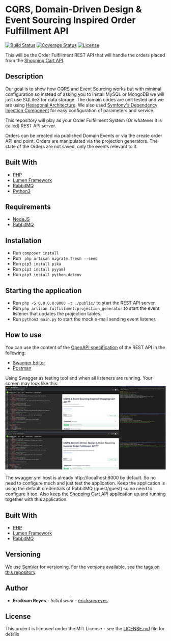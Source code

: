 # CQRS, Domain-Driven Design &amp; Event Sourcing Inspired Order Fulfillment API

[![Build Status](https://img.shields.io/travis/ericksonreyes/cqrs-order-fulfillment-api.svg)](https://travis-ci.org/ericksonreyes/cqrs-order-fulfillment-api)
[![Coverage Status](https://coveralls.io/repos/github/ericksonreyes/cqrs-order-fulfillment-api/badge.svg?branch=master)](https://coveralls.io/github/ericksonreyes/cqrs-order-fulfillment-api?branch=master)
[![License](https://img.shields.io/github/license/ericksonreyes/cqrs-order-fulfillment-api.svg)](LICENSE.MD)

This will be the Order Fulfillment REST API that will handle the orders placed from the [Shopping Cart API](https://github.com/ericksonreyes/cqrs-shopping-cart-api).

## Description
Our goal is to show how CQRS and Event Sourcing works but with minimal configuration so instead of asking you
to install MySQL or MongoDB we will just use SQLite3 for data storage. The domain codes are unit tested and we are using 
[Hexagonal Architecture](https://fideloper.com/hexagonal-architecture). We also used [Symfony's Dependency Injection Component](https://symfony.com/doc/current/components/dependency_injection.html)
for easy configuration of parameters and service. 
 
This repository will play as your Order Fulfillment System (Or whatever it is called) REST API server.

Orders can be created via published Domain Events or via the create order API end point. Orders are manipulated via the 
projection generators. The state of the Orders are not saved, only the events relevant to it.


## Built With

* [PHP](https://www.php.net/)
* [Lumen Framework](https://lumen.laravel.com/)
* [RabbitMQ](https://www.rabbitmq.com/)
* [Python3](https://www.python.org/download/releases/3.0/)

## Requirements
* [NodeJS](https://nodejs.org/)
* [RabbitMQ](https://www.rabbitmq.com/)

## Installation
* Run ```composer install```
* Run ``` php artisan migrate:fresh --seed```
* Run ```pip3 install pika```
* Run ```pip3 install pyyaml```
* Run ```pip3 install python-dotenv``` 

## Starting the application
* Run ```php -S 0.0.0.0:8000 -t ./public/``` to start the REST API server.
* Run ```php artisan fulfillment:projection_generator``` to start the event listener that updates the projection tables.
* Run ```python3 main.py``` to start the mock e-mail sending event listener. 

## How to use
You can use the content of the [OpenAPI specification](./swagger.yml) of the REST API in the following:

* [Swagger Editor](https://editor.swagger.io)
* [Postman](https://www.getpostman.com)

Using Swagger as testing tool and when all listeners are running. Your screen may look like this:
![Testing screenshot](images/Testing.png)

The swagger.yml host is already http://localhost:8000 by default. So no need to configure much and just test the application.
Keep the application is using the default credentials of RabbitMQ (guest/guest) so no need to configure it too. Also keep the 
[Shopping Cart API](https://github.com/ericksonreyes/cqrs-shopping-cart-api) application up and running together with this application.

## Built With

* [PHP](https://www.php.net/)
* [Lumen Framework](https://lumen.laravel.com/)
* [RabbitMQ](https://www.rabbitmq.com/)

## Versioning

We use [SemVer](http://semver.org/) for versioning. For the versions available, see the [tags on this repository](https://github.com/ericksonreyes/cqrs-shopping-cart-api/tags). 

## Author

* **Erickson Reyes** - *Initial work* - [ericksonreyes](https://github.com/ericksonreyes)

## License

This project is licensed under the MIT License - see the [LICENSE.md](LICENSE.md) file for details
